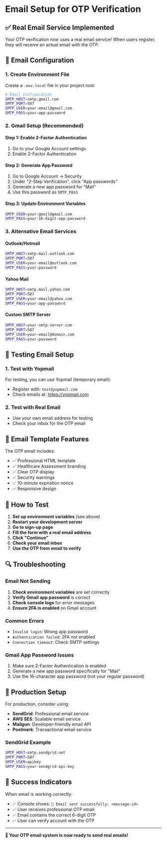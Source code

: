 # Email Setup for OTP Verification

## ✅ **Real Email Service Implemented**

Your OTP verification now uses a real email service! When users register, they will receive an actual email with the OTP.

## 🔧 **Email Configuration**

### **1. Create Environment File**

Create a `.env.local` file in your project root:

```bash
# Email Configuration
SMTP_HOST=smtp.gmail.com
SMTP_PORT=587
SMTP_USER=your-email@gmail.com
SMTP_PASS=your-app-password
```

### **2. Gmail Setup (Recommended)**

#### **Step 1: Enable 2-Factor Authentication**
1. Go to your Google Account settings
2. Enable 2-Factor Authentication

#### **Step 2: Generate App Password**
1. Go to Google Account → Security
2. Under "2-Step Verification", click "App passwords"
3. Generate a new app password for "Mail"
4. Use this password as `SMTP_PASS`

#### **Step 3: Update Environment Variables**
```bash
SMTP_USER=your-gmail@gmail.com
SMTP_PASS=your-16-digit-app-password
```

### **3. Alternative Email Services**

#### **Outlook/Hotmail**
```bash
SMTP_HOST=smtp-mail.outlook.com
SMTP_PORT=587
SMTP_USER=your-email@outlook.com
SMTP_PASS=your-password
```

#### **Yahoo Mail**
```bash
SMTP_HOST=smtp.mail.yahoo.com
SMTP_PORT=587
SMTP_USER=your-email@yahoo.com
SMTP_PASS=your-app-password
```

#### **Custom SMTP Server**
```bash
SMTP_HOST=your-smtp-server.com
SMTP_PORT=587
SMTP_USER=your-email@domain.com
SMTP_PASS=your-password
```

## 🧪 **Testing Email Setup**

### **1. Test with Yopmail**
For testing, you can use Yopmail (temporary email):
- Register with: `test@yopmail.com`
- Check emails at: https://yopmail.com

### **2. Test with Real Email**
- Use your own email address for testing
- Check your inbox for the OTP email

## 📧 **Email Template Features**

The OTP email includes:
- ✅ Professional HTML template
- ✅ Healthcare Assessment branding
- ✅ Clear OTP display
- ✅ Security warnings
- ✅ 10-minute expiration notice
- ✅ Responsive design

## 🚀 **How to Test**

1. **Set up environment variables** (see above)
2. **Restart your development server**
3. **Go to sign-up page**
4. **Fill the form with a real email address**
5. **Click "Continue"**
6. **Check your email inbox**
7. **Use the OTP from email to verify**

## 🔍 **Troubleshooting**

### **Email Not Sending**
1. **Check environment variables** are set correctly
2. **Verify Gmail app password** is correct
3. **Check console logs** for error messages
4. **Ensure 2FA is enabled** on Gmail account

### **Common Errors**
- `Invalid login`: Wrong app password
- `Authentication failed`: 2FA not enabled
- `Connection timeout`: Check SMTP settings

### **Gmail App Password Issues**
1. Make sure 2-Factor Authentication is enabled
2. Generate a new app password specifically for "Mail"
3. Use the 16-character app password (not your regular password)

## 📝 **Production Setup**

For production, consider using:
- **SendGrid**: Professional email service
- **AWS SES**: Scalable email service
- **Mailgun**: Developer-friendly email API
- **Postmark**: Transactional email service

### **SendGrid Example**
```bash
SMTP_HOST=smtp.sendgrid.net
SMTP_PORT=587
SMTP_USER=apikey
SMTP_PASS=your-sendgrid-api-key
```

## 🎉 **Success Indicators**

When email is working correctly:
- ✅ Console shows: `📧 Email sent successfully: <message-id>`
- ✅ User receives professional OTP email
- ✅ Email contains the correct 6-digit OTP
- ✅ User can verify account with the OTP

---

**🎉 Your OTP email system is now ready to send real emails!** 